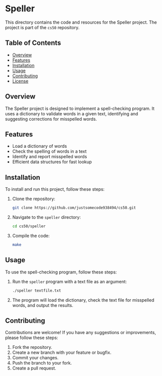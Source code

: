 # Speller

This directory contains the code and resources for the Speller project. The project is part of the `cs50` repository.

## Table of Contents
- [Overview](#overview)
- [Features](#features)
- [Installation](#installation)
- [Usage](#usage)
- [Contributing](#contributing)
- [License](#license)

## Overview
The Speller project is designed to implement a spell-checking program. It uses a dictionary to validate words in a given text, identifying and suggesting corrections for misspelled words.

## Features
- Load a dictionary of words
- Check the spelling of words in a text
- Identify and report misspelled words
- Efficient data structures for fast lookup

## Installation
To install and run this project, follow these steps:

1. Clone the repository:
    ```sh
    git clone https://github.com/justsomecode938494/cs50.git
    ```

2. Navigate to the `speller` directory:
    ```sh
    cd cs50/speller
    ```

3. Compile the code:
    ```sh
    make
    ```

## Usage
To use the spell-checking program, follow these steps:

1. Run the `speller` program with a text file as an argument:
    ```sh
    ./speller textfile.txt
    ```

2. The program will load the dictionary, check the text file for misspelled words, and output the results.

## Contributing
Contributions are welcome! If you have any suggestions or improvements, please follow these steps:

1. Fork the repository.
2. Create a new branch with your feature or bugfix.
3. Commit your changes.
4. Push the branch to your fork.
5. Create a pull request.
